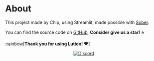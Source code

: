 # About

This project made by Chip, using Streamlit, made possible with [Sober](https://sober.vinegarhq.org/).
    
You can find the source code on [GitHub](https://github.com/Lutionhq/Lution), **Consider give us a star! ⭐**

:rainbow[**Thank you for using Lution! ❤️**]

<div align="center">

[![Discord](https://img.shields.io/badge/Discord-%235865F2.svg?style=for-the-badge&logo=discord&logoColor=white)](https://discord.gg/BXT7FYjTBa)

</div>

